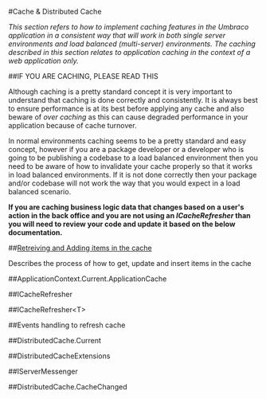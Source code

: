 #Cache & Distributed Cache

_This section refers to how to implement caching features in the Umbraco application in a consistent way that will work in both single server environments and load balanced (multi-server) environments. The caching described in this section relates to application caching in the context of a web application only._ 

##IF YOU ARE CACHING, PLEASE READ THIS

Although caching is a pretty standard concept it is very important to understand that caching is done correctly and consistently. It is always best to ensure performance is at its best before applying any cache and also beware of *over caching* as this can cause  degraded performance in your application because of cache turnover.

In normal environments caching seems to be a pretty standard and easy concept, however if you are a package developer or a developer who is going to be publishing a codebase to a load balanced environment then you need to be aware of how to invalidate your cache properly so that it works in load balanced environments. If it is not done correctly then your package and/or codebase will not work the way that you would expect in a load balanced scenario. 

**If you are caching business logic data that changes based on a user's action in the back office and you are not using an *ICacheRefresher* than you will need to review your code and update it based on the below documentation.**

##[Retreiving and Adding items in the cache](updating-cache.md)

Describes the process of how to get, update and insert items in the cache

##ApplicationContext.Current.ApplicationCache

##ICacheRefresher

##ICacheRefresher&lt;T&gt;

##Events handling to refresh cache

##DistributedCache.Current

##DistributedCacheExtensions

##IServerMessenger

##DistributedCache.CacheChanged
